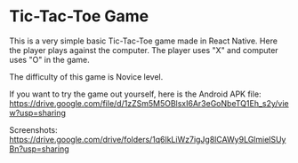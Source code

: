 # Tic-Tac-Toe Game

This is a very simple basic Tic-Tac-Toe game made in React Native. Here the player plays against the computer. The player uses "X" and computer uses "O" in the game.

The difficulty of this game is Novice level.

If you want to try the game out yourself, here is the Android APK file:
https://drive.google.com/file/d/1zZSm5M5OBlsxI6Ar3eGoNbeTQ1Eh_s2y/view?usp=sharing

Screenshots:
https://drive.google.com/drive/folders/1q6lkLiWz7igJg8lCAWy9LGlmielSUyBn?usp=sharing
